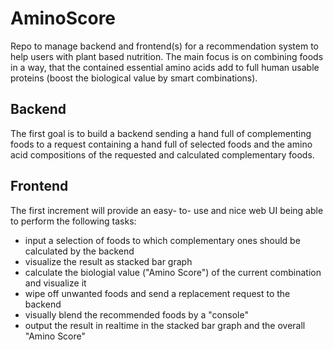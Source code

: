 # AminoScore

Repo to manage backend and frontend(s) for a recommendation system to help users with plant based nutrition. The main focus is on combining foods in a way, that the contained essential amino acids add to full human usable proteins (boost the biological value by smart combinations).

Backend
-------

The first goal is to build a backend sending a hand full of complementing foods to a request containing a hand full of selected foods and the amino acid compositions of the requested and calculated complementary foods.

Frontend
--------

The first increment will provide an easy- to- use and nice web UI being able to perform the following tasks:

- input a selection of foods to which complementary ones should be calculated by the backend
- visualize the result as stacked bar graph
- calculate the biologial value ("Amino Score") of the current combination and visualize it
- wipe off unwanted foods and send a replacement request to the backend
- visually blend the recommended foods by a "console" 
- output the result in realtime in the stacked bar graph and the overall "Amino Score" 
